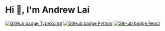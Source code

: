 <h1>Hi 👋, I'm Andrew Lai</h1>

[![GitHub badge TypeScript](https://img.shields.io/badge/TypeScript-007ACC?style=for-the-badge&logo=typescript&logoColor=white)](#typescriptjavascript)
[![GitHub badge Python](https://img.shields.io/badge/Python-FFD43B?style=for-the-badge&logo=python&logoColor=blue)](#python)
[![GitHub badge React](https://img.shields.io/badge/React-20232A?style=for-the-badge&logo=react&logoColor=61DAFB)](#react)

